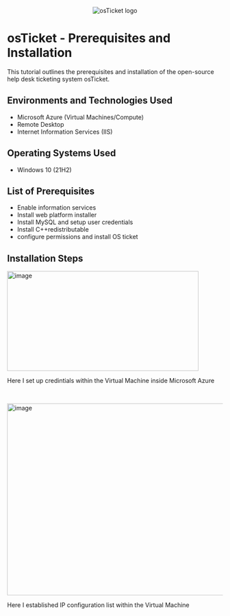 <p align="center">
<img src="https://i.imgur.com/Clzj7Xs.png" alt="osTicket logo"/>
</p>

<h1>osTicket - Prerequisites and Installation</h1>
This tutorial outlines the prerequisites and installation of the open-source help desk ticketing system osTicket.<br />




<h2>Environments and Technologies Used</h2>

- Microsoft Azure (Virtual Machines/Compute)
- Remote Desktop
- Internet Information Services (IIS)

<h2>Operating Systems Used </h2>

- Windows 10</b> (21H2)

<h2>List of Prerequisites</h2>

- Enable information services
- Install web platform installer
- Install MySQL and setup user credentials
- Install C++redistributable 
- configure permissions and install OS ticket

<h2>Installation Steps</h2>

<p>
<img width="447" height="233" alt="image" src="https://github.com/user-attachments/assets/ec4788d6-ee30-402f-97f1-25a3f5c1b18c" />

</p>
<p>
Here I set up credintials within the Virtual Machine inside Microsoft Azure
</p>
<br />

<p>
<img width="615" height="448" alt="image" src="https://github.com/user-attachments/assets/88e93a00-327d-4433-949f-7981b367a4e5" />

</p>
<p>
Here I established IP configuration list within the Virtual Machine
</p>
<br />

